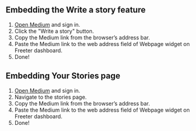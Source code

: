 ## Embedding the Write a story feature

1. <a href="{{ curItem.homeUrl|e }}" target="_blank">Open Medium</a> and sign in.
2. Click the "Write a story" button.
3. Copy the Medium link from the browser’s address bar.
4. Paste the Medium link to the web address field of Webpage widget on Freeter dashboard.
5. Done!

## Embedding Your Stories page

1. <a href="{{ curItem.homeUrl|e }}" target="_blank">Open Medium</a> and sign in.
2. Navigate to the stories page.
3. Copy the Medium link from the browser’s address bar.
4. Paste the Medium link to the web address field of Webpage widget on Freeter dashboard.
5. Done!
